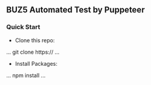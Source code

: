 ## BUZ5 Automated Test by Puppeteer

### Quick Start
- Clone this repo: 

...
git clone https://
...

- Install Packages:

... npm install ...
